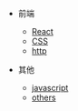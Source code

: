 * 前端

    * [React](react.md)
    * [CSS](css.md)
    * [http](http.md)

* 其他

    * [javascript](javascript.md)
    * [others](others.md)
